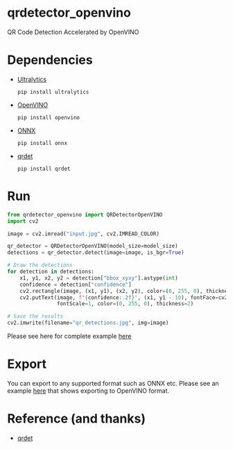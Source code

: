 # qrdetector_openvino
QR Code Detection Accelerated by OpenVINO

# Dependencies
* [Ultralytics](https://github.com/ultralytics/ultralytics)
    ```
    pip install ultralytics
    ```
* [OpenVINO](https://github.com/openvinotoolkit/openvino)
    ```
    pip install openvino
    ```
* [ONNX](https://github.com/onnx/onnx)
    ```
    pip install onnx
    ```
* [qrdet](https://github.com/Eric-Canas/qrdet)
    ```
    pip install qrdet
    ```

# Run
```py
from qrdetector_openvino import QRDetectorOpenVINO
import cv2

image = cv2.imread("input.jpg", cv2.IMREAD_COLOR)

qr_detector = QRDetectorOpenVINO(model_size=model_size)
detections = qr_detector.detect(image=image, is_bgr=True)

# Draw the detections
for detection in detections:
    x1, y1, x2, y2 = detection["bbox_xyxy"].astype(int)
    confidence = detection["confidence"]
    cv2.rectangle(image, (x1, y1), (x2, y2), color=(0, 255, 0), thickness=2)
    cv2.putText(image, f"{confidence:.2f}", (x1, y1 - 10), fontFace=cv2.FONT_HERSHEY_SIMPLEX,
                fontScale=1, color=(0, 255, 0), thickness=2)

# Save the results
cv2.imwrite(filename="qr_detections.jpg", img=image)
```
Please see here for complete example [here](https://github.com/ravijo/qrdetector_openvino/blob/main/example.py)

# Export
You can export to any supported format such as ONNX etc. Please see an example [here](https://github.com/ravijo/qrdetector_openvino/blob/main/export.py) that shows exporting to OpenVINO format.

# Reference (and thanks)
* [qrdet](https://github.com/Eric-Canas/qrdet)
